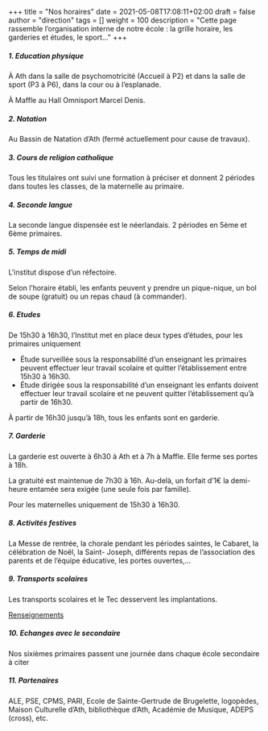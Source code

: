 +++
title       = "Nos horaires"
date        = 2021-05-08T17:08:11+02:00
draft       = false
author      = "direction"
tags        = []
weight      = 100
description = "Cette page rassemble l’organisation interne de notre école : la grille horaire, les garderies et études, le sport..."
+++

##### 1.	Education physique

À Ath dans la salle de psychomotricité (Accueil à P2) et dans la salle de sport (P3 à P6), dans la cour ou à l’esplanade.

À Maffle au Hall Omnisport Marcel Denis.

##### 2.	Natation

Au Bassin de Natation d’Ath (fermé actuellement pour cause de travaux).

##### 3.	Cours de religion catholique

Tous les titulaires ont suivi une formation à préciser  et donnent 2 périodes dans toutes les classes, de la maternelle au primaire.

##### 4.	Seconde langue

La seconde langue dispensée est le néerlandais. 2 périodes en 5ème et 6ème primaires.

##### 5.	Temps de midi

L'institut dispose d’un réfectoire.

Selon l’horaire établi, les enfants peuvent y prendre un pique-nique, un bol de soupe (gratuit) ou un repas chaud (à commander).

##### 6.	Etudes

De 15h30 à 16h30, l’Institut met en place deux types d’études, pour les primaires uniquement

-	Étude surveillée sous la responsabilité d’un enseignant les primaires peuvent effectuer leur travail scolaire et quitter l’établissement entre 15h30 à 16h30.
-	Étude dirigée sous la responsabilité d’un enseignant les enfants doivent effectuer leur travail scolaire et ne peuvent quitter l’établissement qu’à partir de 16h30.

À partir de 16h30 jusqu’à 18h, tous les enfants sont en garderie.

##### 7.	Garderie

La garderie est ouverte à 6h30 à Ath et à 7h à Maffle. Elle ferme ses portes à 18h.

La gratuité est maintenue de 7h30 à 16h. Au-delà, un forfait d’1€ la demi-heure entamée sera exigée (une seule fois par famille).

Pour les maternelles uniquement de 15h30 à 16h30.

##### 8.	Activités festives

La Messe de rentrée, la chorale pendant les périodes saintes, le Cabaret, la célébration de Noël, la Saint- Joseph, différents repas de l’association des parents et de l’équipe éducative, les portes ouvertes,...

##### 9.	Transports scolaires

Les transports scolaires et le Tec desservent les implantations.  

[Renseignements](http://mobilite.wallonie.be/je-suis/un-citoyen/en-bus-tram-ou-metro/services-et-solutions/transport-scolaire.html)

##### 10.	Echanges avec le secondaire

Nos sixièmes primaires passent une journée dans chaque école secondaire à citer

##### 11.	Partenaires

ALE, PSE, CPMS, PARI, Ecole de Sainte-Gertrude de Brugelette, logopèdes, Maison Culturelle d’Ath, bibliothèque d’Ath, Académie de Musique, ADEPS (cross), etc.
